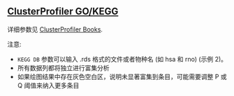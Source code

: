 ## [ClusterProfiler GO/KEGG](/advance/clusterprofiler-go-kegg)

详细参数见 [ClusterProfiler Books](https://hiplot.com.cn/books-static/clusterprofiler-book).

注意:

- `KEGG DB` 参数可以输入 .rds 格式的文件或者物种名 (如 hsa 和 rno) (示例 2)。
- 所有数据列都将独立进行富集分析
- 如果绘图结果中存在灰色空白区，说明未显著富集到条目，可能需要调整 P 或 Q 阈值来纳入更多条目
